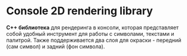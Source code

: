 # Сonsole 2D rendering library

<p><b>C++ библиотека</b> для рендеринга в консоли, которая представляет собой удобный инструмент для работы с символами, текстами и палитрой. Также поддерживается два слоя для окраски - передний (сам символ) и задний (фон символа).</p>
